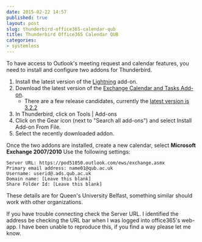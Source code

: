 ```yaml
---
date: 2015-02-22 14:57
published: true
layout: post
slug: thunderbird-office365-calendar-qub
title: Thunderbird Office365 Calendar QUB
categories:
- systemless
---
```


To have access to Outlook's meeting request and calendar features, you need to install and configure two addons for Thunderbird.

1. Install the latest version of the [Lightning](https://www.mozilla.org/en-US/projects/calendar/) add-on.
2. Download the latest version of the [Exchange Calendar and Tasks Add-on](https://github.com/Ericsson/exchangecalendar).  
	- There are a few release candidates, currently the [latest version is 3.2.2](https://github.com/Ericsson/exchangecalendar/releases/tag/3.2.2)
3. In Thunderbird, click on Tools | Add-ons
4. Click on the Gear icon (next to "Search all add-ons") and select Install Add-on From File.
5. Select the recently downloaded addon.

Once the two addons are installed, create a new calendar, select **Microsoft Exchange 2007/2010**
Use the following settings:

	Server URL: https://pod51050.outlook.com/ews/exchange.asmx
	Primary email address: name01@qub.ac.uk
	Username: userid@.ads.qub.ac.uk
	Domain name: [Leave this blank]
	Share Folder Id: [Leave this blank]

These details are for Queen's University Belfast, something similar should work with other organizations.

If you have trouble connecting check the Server URL. I identified the address be checking the URL bar when I was logged into office365's web-app. I have been unable to reproduce this, if you find a way please let me know.
